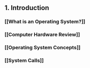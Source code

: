 
## 1. Introduction
### [[What is an Operating System?]]
### [[Computer Hardware Review]]
### [[Operating System Concepts]]
### [[System Calls]]
